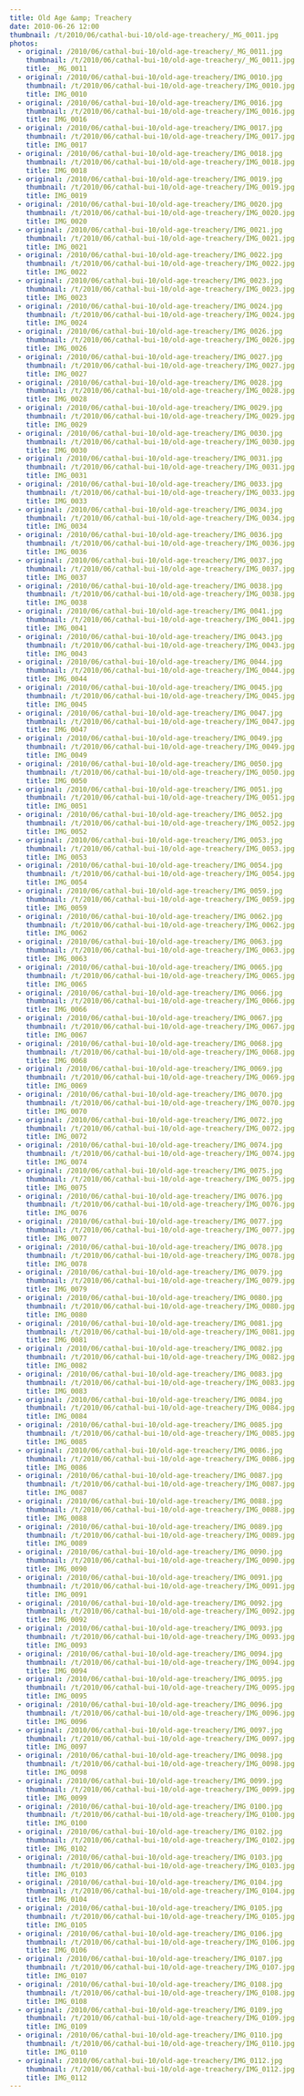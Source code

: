 ```yaml
---
title: Old Age &amp; Treachery
date: 2010-06-26 12:00
thumbnail: /t/2010/06/cathal-bui-10/old-age-treachery/_MG_0011.jpg
photos:
  - original: /2010/06/cathal-bui-10/old-age-treachery/_MG_0011.jpg
    thumbnail: /t/2010/06/cathal-bui-10/old-age-treachery/_MG_0011.jpg
    title: _MG_0011
  - original: /2010/06/cathal-bui-10/old-age-treachery/IMG_0010.jpg
    thumbnail: /t/2010/06/cathal-bui-10/old-age-treachery/IMG_0010.jpg
    title: IMG_0010
  - original: /2010/06/cathal-bui-10/old-age-treachery/IMG_0016.jpg
    thumbnail: /t/2010/06/cathal-bui-10/old-age-treachery/IMG_0016.jpg
    title: IMG_0016
  - original: /2010/06/cathal-bui-10/old-age-treachery/IMG_0017.jpg
    thumbnail: /t/2010/06/cathal-bui-10/old-age-treachery/IMG_0017.jpg
    title: IMG_0017
  - original: /2010/06/cathal-bui-10/old-age-treachery/IMG_0018.jpg
    thumbnail: /t/2010/06/cathal-bui-10/old-age-treachery/IMG_0018.jpg
    title: IMG_0018
  - original: /2010/06/cathal-bui-10/old-age-treachery/IMG_0019.jpg
    thumbnail: /t/2010/06/cathal-bui-10/old-age-treachery/IMG_0019.jpg
    title: IMG_0019
  - original: /2010/06/cathal-bui-10/old-age-treachery/IMG_0020.jpg
    thumbnail: /t/2010/06/cathal-bui-10/old-age-treachery/IMG_0020.jpg
    title: IMG_0020
  - original: /2010/06/cathal-bui-10/old-age-treachery/IMG_0021.jpg
    thumbnail: /t/2010/06/cathal-bui-10/old-age-treachery/IMG_0021.jpg
    title: IMG_0021
  - original: /2010/06/cathal-bui-10/old-age-treachery/IMG_0022.jpg
    thumbnail: /t/2010/06/cathal-bui-10/old-age-treachery/IMG_0022.jpg
    title: IMG_0022
  - original: /2010/06/cathal-bui-10/old-age-treachery/IMG_0023.jpg
    thumbnail: /t/2010/06/cathal-bui-10/old-age-treachery/IMG_0023.jpg
    title: IMG_0023
  - original: /2010/06/cathal-bui-10/old-age-treachery/IMG_0024.jpg
    thumbnail: /t/2010/06/cathal-bui-10/old-age-treachery/IMG_0024.jpg
    title: IMG_0024
  - original: /2010/06/cathal-bui-10/old-age-treachery/IMG_0026.jpg
    thumbnail: /t/2010/06/cathal-bui-10/old-age-treachery/IMG_0026.jpg
    title: IMG_0026
  - original: /2010/06/cathal-bui-10/old-age-treachery/IMG_0027.jpg
    thumbnail: /t/2010/06/cathal-bui-10/old-age-treachery/IMG_0027.jpg
    title: IMG_0027
  - original: /2010/06/cathal-bui-10/old-age-treachery/IMG_0028.jpg
    thumbnail: /t/2010/06/cathal-bui-10/old-age-treachery/IMG_0028.jpg
    title: IMG_0028
  - original: /2010/06/cathal-bui-10/old-age-treachery/IMG_0029.jpg
    thumbnail: /t/2010/06/cathal-bui-10/old-age-treachery/IMG_0029.jpg
    title: IMG_0029
  - original: /2010/06/cathal-bui-10/old-age-treachery/IMG_0030.jpg
    thumbnail: /t/2010/06/cathal-bui-10/old-age-treachery/IMG_0030.jpg
    title: IMG_0030
  - original: /2010/06/cathal-bui-10/old-age-treachery/IMG_0031.jpg
    thumbnail: /t/2010/06/cathal-bui-10/old-age-treachery/IMG_0031.jpg
    title: IMG_0031
  - original: /2010/06/cathal-bui-10/old-age-treachery/IMG_0033.jpg
    thumbnail: /t/2010/06/cathal-bui-10/old-age-treachery/IMG_0033.jpg
    title: IMG_0033
  - original: /2010/06/cathal-bui-10/old-age-treachery/IMG_0034.jpg
    thumbnail: /t/2010/06/cathal-bui-10/old-age-treachery/IMG_0034.jpg
    title: IMG_0034
  - original: /2010/06/cathal-bui-10/old-age-treachery/IMG_0036.jpg
    thumbnail: /t/2010/06/cathal-bui-10/old-age-treachery/IMG_0036.jpg
    title: IMG_0036
  - original: /2010/06/cathal-bui-10/old-age-treachery/IMG_0037.jpg
    thumbnail: /t/2010/06/cathal-bui-10/old-age-treachery/IMG_0037.jpg
    title: IMG_0037
  - original: /2010/06/cathal-bui-10/old-age-treachery/IMG_0038.jpg
    thumbnail: /t/2010/06/cathal-bui-10/old-age-treachery/IMG_0038.jpg
    title: IMG_0038
  - original: /2010/06/cathal-bui-10/old-age-treachery/IMG_0041.jpg
    thumbnail: /t/2010/06/cathal-bui-10/old-age-treachery/IMG_0041.jpg
    title: IMG_0041
  - original: /2010/06/cathal-bui-10/old-age-treachery/IMG_0043.jpg
    thumbnail: /t/2010/06/cathal-bui-10/old-age-treachery/IMG_0043.jpg
    title: IMG_0043
  - original: /2010/06/cathal-bui-10/old-age-treachery/IMG_0044.jpg
    thumbnail: /t/2010/06/cathal-bui-10/old-age-treachery/IMG_0044.jpg
    title: IMG_0044
  - original: /2010/06/cathal-bui-10/old-age-treachery/IMG_0045.jpg
    thumbnail: /t/2010/06/cathal-bui-10/old-age-treachery/IMG_0045.jpg
    title: IMG_0045
  - original: /2010/06/cathal-bui-10/old-age-treachery/IMG_0047.jpg
    thumbnail: /t/2010/06/cathal-bui-10/old-age-treachery/IMG_0047.jpg
    title: IMG_0047
  - original: /2010/06/cathal-bui-10/old-age-treachery/IMG_0049.jpg
    thumbnail: /t/2010/06/cathal-bui-10/old-age-treachery/IMG_0049.jpg
    title: IMG_0049
  - original: /2010/06/cathal-bui-10/old-age-treachery/IMG_0050.jpg
    thumbnail: /t/2010/06/cathal-bui-10/old-age-treachery/IMG_0050.jpg
    title: IMG_0050
  - original: /2010/06/cathal-bui-10/old-age-treachery/IMG_0051.jpg
    thumbnail: /t/2010/06/cathal-bui-10/old-age-treachery/IMG_0051.jpg
    title: IMG_0051
  - original: /2010/06/cathal-bui-10/old-age-treachery/IMG_0052.jpg
    thumbnail: /t/2010/06/cathal-bui-10/old-age-treachery/IMG_0052.jpg
    title: IMG_0052
  - original: /2010/06/cathal-bui-10/old-age-treachery/IMG_0053.jpg
    thumbnail: /t/2010/06/cathal-bui-10/old-age-treachery/IMG_0053.jpg
    title: IMG_0053
  - original: /2010/06/cathal-bui-10/old-age-treachery/IMG_0054.jpg
    thumbnail: /t/2010/06/cathal-bui-10/old-age-treachery/IMG_0054.jpg
    title: IMG_0054
  - original: /2010/06/cathal-bui-10/old-age-treachery/IMG_0059.jpg
    thumbnail: /t/2010/06/cathal-bui-10/old-age-treachery/IMG_0059.jpg
    title: IMG_0059
  - original: /2010/06/cathal-bui-10/old-age-treachery/IMG_0062.jpg
    thumbnail: /t/2010/06/cathal-bui-10/old-age-treachery/IMG_0062.jpg
    title: IMG_0062
  - original: /2010/06/cathal-bui-10/old-age-treachery/IMG_0063.jpg
    thumbnail: /t/2010/06/cathal-bui-10/old-age-treachery/IMG_0063.jpg
    title: IMG_0063
  - original: /2010/06/cathal-bui-10/old-age-treachery/IMG_0065.jpg
    thumbnail: /t/2010/06/cathal-bui-10/old-age-treachery/IMG_0065.jpg
    title: IMG_0065
  - original: /2010/06/cathal-bui-10/old-age-treachery/IMG_0066.jpg
    thumbnail: /t/2010/06/cathal-bui-10/old-age-treachery/IMG_0066.jpg
    title: IMG_0066
  - original: /2010/06/cathal-bui-10/old-age-treachery/IMG_0067.jpg
    thumbnail: /t/2010/06/cathal-bui-10/old-age-treachery/IMG_0067.jpg
    title: IMG_0067
  - original: /2010/06/cathal-bui-10/old-age-treachery/IMG_0068.jpg
    thumbnail: /t/2010/06/cathal-bui-10/old-age-treachery/IMG_0068.jpg
    title: IMG_0068
  - original: /2010/06/cathal-bui-10/old-age-treachery/IMG_0069.jpg
    thumbnail: /t/2010/06/cathal-bui-10/old-age-treachery/IMG_0069.jpg
    title: IMG_0069
  - original: /2010/06/cathal-bui-10/old-age-treachery/IMG_0070.jpg
    thumbnail: /t/2010/06/cathal-bui-10/old-age-treachery/IMG_0070.jpg
    title: IMG_0070
  - original: /2010/06/cathal-bui-10/old-age-treachery/IMG_0072.jpg
    thumbnail: /t/2010/06/cathal-bui-10/old-age-treachery/IMG_0072.jpg
    title: IMG_0072
  - original: /2010/06/cathal-bui-10/old-age-treachery/IMG_0074.jpg
    thumbnail: /t/2010/06/cathal-bui-10/old-age-treachery/IMG_0074.jpg
    title: IMG_0074
  - original: /2010/06/cathal-bui-10/old-age-treachery/IMG_0075.jpg
    thumbnail: /t/2010/06/cathal-bui-10/old-age-treachery/IMG_0075.jpg
    title: IMG_0075
  - original: /2010/06/cathal-bui-10/old-age-treachery/IMG_0076.jpg
    thumbnail: /t/2010/06/cathal-bui-10/old-age-treachery/IMG_0076.jpg
    title: IMG_0076
  - original: /2010/06/cathal-bui-10/old-age-treachery/IMG_0077.jpg
    thumbnail: /t/2010/06/cathal-bui-10/old-age-treachery/IMG_0077.jpg
    title: IMG_0077
  - original: /2010/06/cathal-bui-10/old-age-treachery/IMG_0078.jpg
    thumbnail: /t/2010/06/cathal-bui-10/old-age-treachery/IMG_0078.jpg
    title: IMG_0078
  - original: /2010/06/cathal-bui-10/old-age-treachery/IMG_0079.jpg
    thumbnail: /t/2010/06/cathal-bui-10/old-age-treachery/IMG_0079.jpg
    title: IMG_0079
  - original: /2010/06/cathal-bui-10/old-age-treachery/IMG_0080.jpg
    thumbnail: /t/2010/06/cathal-bui-10/old-age-treachery/IMG_0080.jpg
    title: IMG_0080
  - original: /2010/06/cathal-bui-10/old-age-treachery/IMG_0081.jpg
    thumbnail: /t/2010/06/cathal-bui-10/old-age-treachery/IMG_0081.jpg
    title: IMG_0081
  - original: /2010/06/cathal-bui-10/old-age-treachery/IMG_0082.jpg
    thumbnail: /t/2010/06/cathal-bui-10/old-age-treachery/IMG_0082.jpg
    title: IMG_0082
  - original: /2010/06/cathal-bui-10/old-age-treachery/IMG_0083.jpg
    thumbnail: /t/2010/06/cathal-bui-10/old-age-treachery/IMG_0083.jpg
    title: IMG_0083
  - original: /2010/06/cathal-bui-10/old-age-treachery/IMG_0084.jpg
    thumbnail: /t/2010/06/cathal-bui-10/old-age-treachery/IMG_0084.jpg
    title: IMG_0084
  - original: /2010/06/cathal-bui-10/old-age-treachery/IMG_0085.jpg
    thumbnail: /t/2010/06/cathal-bui-10/old-age-treachery/IMG_0085.jpg
    title: IMG_0085
  - original: /2010/06/cathal-bui-10/old-age-treachery/IMG_0086.jpg
    thumbnail: /t/2010/06/cathal-bui-10/old-age-treachery/IMG_0086.jpg
    title: IMG_0086
  - original: /2010/06/cathal-bui-10/old-age-treachery/IMG_0087.jpg
    thumbnail: /t/2010/06/cathal-bui-10/old-age-treachery/IMG_0087.jpg
    title: IMG_0087
  - original: /2010/06/cathal-bui-10/old-age-treachery/IMG_0088.jpg
    thumbnail: /t/2010/06/cathal-bui-10/old-age-treachery/IMG_0088.jpg
    title: IMG_0088
  - original: /2010/06/cathal-bui-10/old-age-treachery/IMG_0089.jpg
    thumbnail: /t/2010/06/cathal-bui-10/old-age-treachery/IMG_0089.jpg
    title: IMG_0089
  - original: /2010/06/cathal-bui-10/old-age-treachery/IMG_0090.jpg
    thumbnail: /t/2010/06/cathal-bui-10/old-age-treachery/IMG_0090.jpg
    title: IMG_0090
  - original: /2010/06/cathal-bui-10/old-age-treachery/IMG_0091.jpg
    thumbnail: /t/2010/06/cathal-bui-10/old-age-treachery/IMG_0091.jpg
    title: IMG_0091
  - original: /2010/06/cathal-bui-10/old-age-treachery/IMG_0092.jpg
    thumbnail: /t/2010/06/cathal-bui-10/old-age-treachery/IMG_0092.jpg
    title: IMG_0092
  - original: /2010/06/cathal-bui-10/old-age-treachery/IMG_0093.jpg
    thumbnail: /t/2010/06/cathal-bui-10/old-age-treachery/IMG_0093.jpg
    title: IMG_0093
  - original: /2010/06/cathal-bui-10/old-age-treachery/IMG_0094.jpg
    thumbnail: /t/2010/06/cathal-bui-10/old-age-treachery/IMG_0094.jpg
    title: IMG_0094
  - original: /2010/06/cathal-bui-10/old-age-treachery/IMG_0095.jpg
    thumbnail: /t/2010/06/cathal-bui-10/old-age-treachery/IMG_0095.jpg
    title: IMG_0095
  - original: /2010/06/cathal-bui-10/old-age-treachery/IMG_0096.jpg
    thumbnail: /t/2010/06/cathal-bui-10/old-age-treachery/IMG_0096.jpg
    title: IMG_0096
  - original: /2010/06/cathal-bui-10/old-age-treachery/IMG_0097.jpg
    thumbnail: /t/2010/06/cathal-bui-10/old-age-treachery/IMG_0097.jpg
    title: IMG_0097
  - original: /2010/06/cathal-bui-10/old-age-treachery/IMG_0098.jpg
    thumbnail: /t/2010/06/cathal-bui-10/old-age-treachery/IMG_0098.jpg
    title: IMG_0098
  - original: /2010/06/cathal-bui-10/old-age-treachery/IMG_0099.jpg
    thumbnail: /t/2010/06/cathal-bui-10/old-age-treachery/IMG_0099.jpg
    title: IMG_0099
  - original: /2010/06/cathal-bui-10/old-age-treachery/IMG_0100.jpg
    thumbnail: /t/2010/06/cathal-bui-10/old-age-treachery/IMG_0100.jpg
    title: IMG_0100
  - original: /2010/06/cathal-bui-10/old-age-treachery/IMG_0102.jpg
    thumbnail: /t/2010/06/cathal-bui-10/old-age-treachery/IMG_0102.jpg
    title: IMG_0102
  - original: /2010/06/cathal-bui-10/old-age-treachery/IMG_0103.jpg
    thumbnail: /t/2010/06/cathal-bui-10/old-age-treachery/IMG_0103.jpg
    title: IMG_0103
  - original: /2010/06/cathal-bui-10/old-age-treachery/IMG_0104.jpg
    thumbnail: /t/2010/06/cathal-bui-10/old-age-treachery/IMG_0104.jpg
    title: IMG_0104
  - original: /2010/06/cathal-bui-10/old-age-treachery/IMG_0105.jpg
    thumbnail: /t/2010/06/cathal-bui-10/old-age-treachery/IMG_0105.jpg
    title: IMG_0105
  - original: /2010/06/cathal-bui-10/old-age-treachery/IMG_0106.jpg
    thumbnail: /t/2010/06/cathal-bui-10/old-age-treachery/IMG_0106.jpg
    title: IMG_0106
  - original: /2010/06/cathal-bui-10/old-age-treachery/IMG_0107.jpg
    thumbnail: /t/2010/06/cathal-bui-10/old-age-treachery/IMG_0107.jpg
    title: IMG_0107
  - original: /2010/06/cathal-bui-10/old-age-treachery/IMG_0108.jpg
    thumbnail: /t/2010/06/cathal-bui-10/old-age-treachery/IMG_0108.jpg
    title: IMG_0108
  - original: /2010/06/cathal-bui-10/old-age-treachery/IMG_0109.jpg
    thumbnail: /t/2010/06/cathal-bui-10/old-age-treachery/IMG_0109.jpg
    title: IMG_0109
  - original: /2010/06/cathal-bui-10/old-age-treachery/IMG_0110.jpg
    thumbnail: /t/2010/06/cathal-bui-10/old-age-treachery/IMG_0110.jpg
    title: IMG_0110
  - original: /2010/06/cathal-bui-10/old-age-treachery/IMG_0112.jpg
    thumbnail: /t/2010/06/cathal-bui-10/old-age-treachery/IMG_0112.jpg
    title: IMG_0112
---
```

